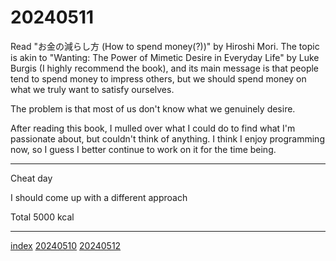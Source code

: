 <head><meta name="viewport" content="width=device-width, initial-scale=1.0, user-scalable=yes" /><meta charset="UTF-8"></head>

# 20240511

Read "お金の減らし方 (How to spend money(?))" by Hiroshi Mori. The topic is akin to "Wanting: The Power of Mimetic Desire in Everyday Life" by Luke Burgis (I highly recommend the book), and its main message is that people tend to spend money to impress others, but we should spend money on what we truly want to satisfy ourselves.

The problem is that most of us don\'t know what we genuinely desire.

After reading this book, I mulled over what I could do to find what I\'m passionate about, but couldn\'t think of anything. I think I enjoy programming now, so I guess I better continue to work on it for the time being.

---

Cheat day

I should come up with a different approach

Total 5000 kcal

---

[index](../../index.html)
[20240510](20240510.html)
[20240512](20240512.html)
